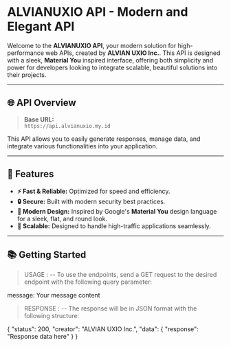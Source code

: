 # ALVIANUXIO API - Modern and Elegant API

Welcome to the **ALVIANUXIO API**, your modern solution for high-performance web APIs, created by **ALVIAN UXIO Inc.**. This API is designed with a sleek, **Material You** inspired interface, offering both simplicity and power for developers looking to integrate scalable, beautiful solutions into their projects.

---

## 🌐 API Overview

> **Base URL:**  
`https://api.alvianuxio.my.id`

This API allows you to easily generate responses, manage data, and integrate various functionalities into your application.

---

## 🚀 Features

- **⚡ Fast & Reliable:** Optimized for speed and efficiency.
- **🔒 Secure:** Built with modern security best practices.
- **🎨 Modern Design:** Inspired by Google's **Material You** design language for a sleek, flat, and round look.
- **📱 Scalable:** Designed to handle high-traffic applications seamlessly.

---

## 📚 Getting Started

> USAGE :
--
To use the endpoints, send a GET request to the desired endpoint with the following query parameter:

message: Your message content

> RESPONSE :
--
The response will be in JSON format with the following structure:

 {
    "status": 200,
    "creator": "ALVIAN UXIO Inc.",
    "data": {
      "response": "Response data here"
    }
  }
  
